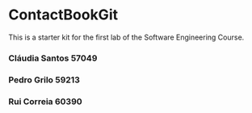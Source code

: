 # ContactBookGit
This is a starter kit for the first lab of the Software Engineering Course.
<h3>Cláudia Santos 57049</h3>
<h3>Pedro Grilo 59213</h3>
<h3>Rui Correia 60390</h3><br>


